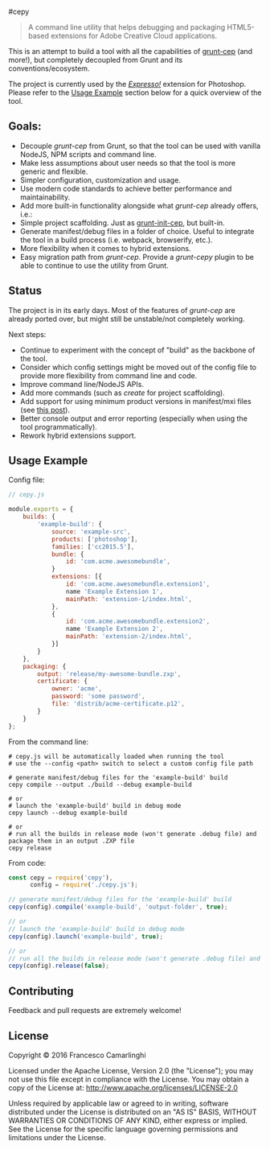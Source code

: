 
#cepy
> A command line utility that helps debugging and packaging HTML5-based extensions for Adobe Creative Cloud applications.

This is an attempt to build a tool with all the capabilities of [grunt-cep](https://github.com/fcamarlinghi/grunt-cep/) (and more!), but completely decoupled from Grunt and its conventions/ecosystem.

The project is currently used by the [*Expresso!*](https://github.com/fcamarlinghi/expresso/) extension for Photoshop. Please refer to the [Usage Example](#usage-example) section below for a quick overview of the tool.

## Goals:
* Decouple *grunt-cep* from Grunt, so that the tool can be used with vanilla NodeJS, NPM scripts and command line.
* Make less assumptions about user needs so that the tool is more generic and flexible.
* Simpler configuration, customization and usage.
* Use modern code standards to achieve better performance and maintainability.
* Add more built-in functionality alongside what *grunt-cep* already offers, i.e.:
 * Simple project scaffolding. Just as [grunt-init-cep](https://github.com/fcamarlinghi/grunt-init-cep/), but built-in.
 * Generate manifest/debug files in a folder of choice. Useful to integrate the tool in a build process (i.e. webpack, browserify, etc.).
* More flexibility when it comes to hybrid extensions.
* Easy migration path from *grunt-cep*. Provide a *grunt-cepy* plugin to be able to continue to use the utility from Grunt.

## Status
The project is in its early days. Most of the features of *grunt-cep* are already ported over, but might still be unstable/not completely working.

Next steps:
* Continue to experiment with the concept of "build" as the backbone of the tool.
* Consider which config settings might be moved out of the config file to provide more flexibility from command line and code.
* Improve command line/NodeJS APIs.
* Add more commands (such as *create* for project scaffolding).
* Add support for using minimum product versions in manifest/mxi files (see [this post](http://www.davidebarranca.com/2016/06/html-panel-tips-21-photoshop-cc2015-5-2016-survival-guide/)).
* Better console output and error reporting (especially when using the tool programmatically).
* Rework hybrid extensions support.

## Usage Example
Config file:
```js
// cepy.js

module.exports = {
	builds: {
		'example-build': {
			source: 'example-src',
			products: ['photoshop'],
			families: ['cc2015.5'],
			bundle: {
				id: 'com.acme.awesomebundle',
			}
			extensions: [{
				id: 'com.acme.awesomebundle.extension1',
				name 'Example Extension 1',
				mainPath: 'extension-1/index.html',
			},
			{
				id: 'com.acme.awesomebundle.extension2',
				name 'Example Extension 2',
				mainPath: 'extension-2/index.html',
			}]
		}
	},
	packaging: {
		output: 'release/my-awesome-bundle.zxp',
		certificate: {
			owner: 'acme',
			password: 'some password',
			file: 'distrib/acme-certificate.p12',
		}
	}
};
```
From the command line:
```shell
# cepy.js will be automatically loaded when running the tool
# use the --config <path> switch to select a custom config file path

# generate manifest/debug files for the 'example-build' build
cepy compile --output ./build --debug example-build

# or
# launch the 'example-build' build in debug mode
cepy launch --debug example-build

# or
# run all the builds in release mode (won't generate .debug file) and package them in an output .ZXP file
cepy release
```
From code:
```js
const cepy = require('cepy'),
      config = require('./cepy.js');

// generate manifest/debug files for the 'example-build' build
cepy(config).compile('example-build', 'output-folder', true);

// or
// launch the 'example-build' build in debug mode
cepy(config).launch('example-build', true);

// or
// run all the builds in release mode (won't generate .debug file) and package them in an output .ZXP file
cepy(config).release(false);
```

## Contributing

Feedback and pull requests are extremely welcome!

## License
Copyright &copy; 2016 Francesco Camarlinghi

Licensed under the Apache License, Version 2.0 (the "License"); you may not use this file except in compliance with the License. You may obtain a copy of the License at: http://www.apache.org/licenses/LICENSE-2.0

Unless required by applicable law or agreed to in writing, software distributed under the License is distributed on an "AS IS" BASIS, WITHOUT WARRANTIES OR CONDITIONS OF ANY KIND, either express or implied. See the License for the specific language governing permissions and limitations under the License.

